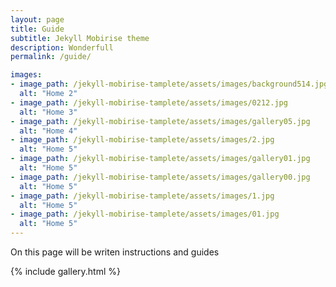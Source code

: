 ```yaml
---
layout: page
title: Guide
subtitle: Jekyll Mobirise theme
description: Wonderfull
permalink: /guide/

images:
- image_path: /jekyll-mobirise-tamplete/assets/images/background514.jpg
  alt: "Home 2"
- image_path: /jekyll-mobirise-tamplete/assets/images/0212.jpg
  alt: "Home 3"
- image_path: /jekyll-mobirise-tamplete/assets/images/gallery05.jpg
  alt: "Home 4"
- image_path: /jekyll-mobirise-tamplete/assets/images/2.jpg
  alt: "Home 5"
- image_path: /jekyll-mobirise-tamplete/assets/images/gallery01.jpg
  alt: "Home 5"
- image_path: /jekyll-mobirise-tamplete/assets/images/gallery00.jpg
  alt: "Home 5"
- image_path: /jekyll-mobirise-tamplete/assets/images/1.jpg
  alt: "Home 5"
- image_path: /jekyll-mobirise-tamplete/assets/images/01.jpg
  alt: "Home 5"
---
```


<style>
    .cid-quPf8CGR21 {
       background-image: url("/jekyll-mobirise-tamplete/assets/images/background514.jpg"); 
        }
</style>


On this page will be writen instructions and guides


{% include gallery.html %}